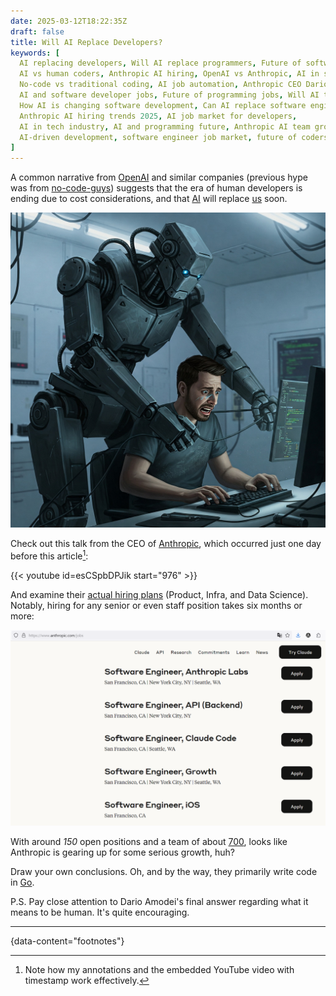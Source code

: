 ```yaml
---
date: 2025-03-12T18:22:35Z
draft: false
title: Will AI Replace Developers?
keywords: [
  AI replacing developers, Will AI replace programmers, Future of software development,
  AI vs human coders, Anthropic AI hiring, OpenAI vs Anthropic, AI in software engineering,
  No-code vs traditional coding, AI job automation, Anthropic CEO Dario Amodei,
  AI and software developer jobs, Future of programming jobs, Will AI take over programming jobs,
  How AI is changing software development, Can AI replace software engineers,
  Anthropic AI hiring trends 2025, AI job market for developers,
  AI in tech industry, AI and programming future, Anthropic AI team growth,
  AI-driven development, software engineer job market, future of coders, AI in tech workforce
]
---
```


A common narrative from [OpenAI](https://openai.com/) and similar companies
 (previous hype was from [no-code-guys](https://www.nocode.tech/))
 suggests that the era of human developers is ending due to cost considerations,
 and that [AI](https://gemini.google.com/) will replace
 [us](https://en.wikipedia.org/wiki/Software_development#Workers) soon.

![AI vs. Human Coder](robot.jpg)

Check out this talk from the CEO of [Anthropic](https://www.anthropic.com/),
 which occurred just one day before this article[^1]:

{{< youtube id=esCSpbDPJik start="976" >}}

And examine their [actual hiring plans](https://www.anthropic.com/jobs)
 (Product, Infra, and Data Science). Notably, hiring for any senior or even
 staff position takes six months or more:

![vacancy](vacancy.png)

With around _150_ open positions and a team of about
 [700](https://en.wikipedia.org/wiki/Anthropic), looks like Anthropic is
 gearing up for some serious growth, huh?

Draw your own conclusions. Oh, and by the way, they primarily write code in [Go](https://go.dev/).

P.S. Pay close attention to Dario Amodei's final answer regarding what it means
 to be human. It's quite encouraging.

---
{data-content="footnotes"}

[^1]: Note how my annotations and the embedded YouTube video with timestamp work effectively.
